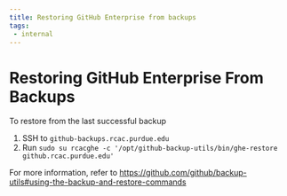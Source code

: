 ```yaml
---
title: Restoring GitHub Enterprise from backups
tags:
 - internal
---
```


# Restoring GitHub Enterprise From Backups
To restore from the last successful backup
1. SSH to ``github-backups.rcac.purdue.edu``
2. Run ``sudo su rcacghe -c '/opt/github-backup-utils/bin/ghe-restore github.rcac.purdue.edu'``

For more information, refer to
<https://github.com/github/backup-utils#using-the-backup-and-restore-commands>
